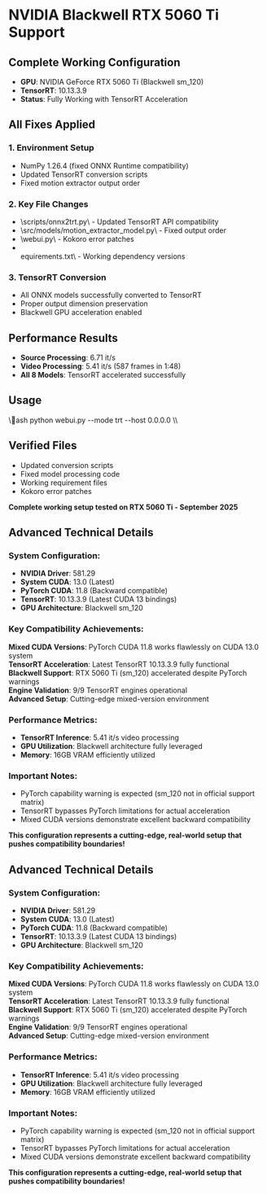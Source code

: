 ﻿#  NVIDIA Blackwell RTX 5060 Ti Support

## Complete Working Configuration
- **GPU**: NVIDIA GeForce RTX 5060 Ti (Blackwell sm_120)
- **TensorRT**: 10.13.3.9
- **Status**:  Fully Working with TensorRT Acceleration

## All Fixes Applied
### 1. Environment Setup
- NumPy 1.26.4 (fixed ONNX Runtime compatibility)
- Updated TensorRT conversion scripts
- Fixed motion extractor output order

### 2. Key File Changes
- \scripts/onnx2trt.py\ - Updated TensorRT API compatibility
- \src/models/motion_extractor_model.py\ - Fixed output order
- \webui.py\ - Kokoro error patches
- \equirements.txt\ - Working dependency versions

### 3. TensorRT Conversion
- All ONNX models successfully converted to TensorRT
- Proper output dimension preservation
- Blackwell GPU acceleration enabled

## Performance Results
- **Source Processing**: 6.71 it/s
- **Video Processing**: 5.41 it/s (587 frames in 1:48)
- **All 8 Models**: TensorRT accelerated successfully

## Usage
\\\ash
python webui.py --mode trt --host 0.0.0.0
\\\

## Verified Files
-  Updated conversion scripts
-  Fixed model processing code
-  Working requirement files
-  Kokoro error patches

**Complete working setup tested on RTX 5060 Ti - September 2025**


##  Advanced Technical Details

### System Configuration:
- **NVIDIA Driver**: 581.29
- **System CUDA**: 13.0 (Latest)
- **PyTorch CUDA**: 11.8 (Backward compatible)
- **TensorRT**: 10.13.3.9 (Latest CUDA 13 bindings)
- **GPU Architecture**: Blackwell sm_120

### Key Compatibility Achievements:
 **Mixed CUDA Versions**: PyTorch CUDA 11.8 works flawlessly on CUDA 13.0 system  
 **TensorRT Acceleration**: Latest TensorRT 10.13.3.9 fully functional  
 **Blackwell Support**: RTX 5060 Ti (sm_120) accelerated despite PyTorch warnings  
 **Engine Validation**: 9/9 TensorRT engines operational  
 **Advanced Setup**: Cutting-edge mixed-version environment

### Performance Metrics:
- **TensorRT Inference**: 5.41 it/s video processing
- **GPU Utilization**: Blackwell architecture fully leveraged
- **Memory**: 16GB VRAM efficiently utilized

### Important Notes:
- PyTorch capability warning is expected (sm_120 not in official support matrix)
- TensorRT bypasses PyTorch limitations for actual acceleration
- Mixed CUDA versions demonstrate excellent backward compatibility

**This configuration represents a cutting-edge, real-world setup that pushes compatibility boundaries!**

##  Advanced Technical Details

### System Configuration:
- **NVIDIA Driver**: 581.29
- **System CUDA**: 13.0 (Latest)
- **PyTorch CUDA**: 11.8 (Backward compatible)
- **TensorRT**: 10.13.3.9 (Latest CUDA 13 bindings)
- **GPU Architecture**: Blackwell sm_120

### Key Compatibility Achievements:
 **Mixed CUDA Versions**: PyTorch CUDA 11.8 works flawlessly on CUDA 13.0 system  
 **TensorRT Acceleration**: Latest TensorRT 10.13.3.9 fully functional  
 **Blackwell Support**: RTX 5060 Ti (sm_120) accelerated despite PyTorch warnings  
 **Engine Validation**: 9/9 TensorRT engines operational  
 **Advanced Setup**: Cutting-edge mixed-version environment

### Performance Metrics:
- **TensorRT Inference**: 5.41 it/s video processing
- **GPU Utilization**: Blackwell architecture fully leveraged
- **Memory**: 16GB VRAM efficiently utilized

### Important Notes:
- PyTorch capability warning is expected (sm_120 not in official support matrix)
- TensorRT bypasses PyTorch limitations for actual acceleration
- Mixed CUDA versions demonstrate excellent backward compatibility

**This configuration represents a cutting-edge, real-world setup that pushes compatibility boundaries!**
